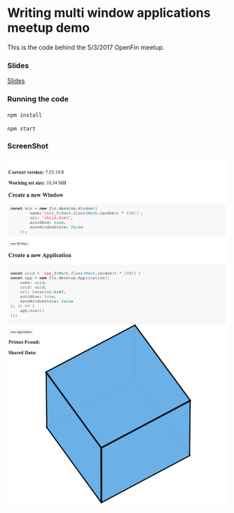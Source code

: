 # Writing multi window applications meetup demo

This is the code behind the 5/3/2017 OpenFin meetup.

### Slides
[Slides](https://speakerdeck.com/rdepena/meetup-process-model)

### Running the code

` npm install `

` npm start `
### ScreenShot

![screenShot](screenshot.png)
